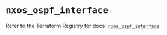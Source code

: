 # `nxos_ospf_interface`

Refer to the Terraform Registry for docs: [`nxos_ospf_interface`](https://registry.terraform.io/providers/ciscodevnet/nxos/0.5.10/docs/resources/ospf_interface).
